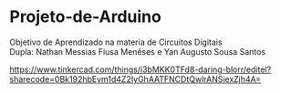 # Projeto-de-Arduino
Objetivo de Aprendizado na materia de Circuitos Digitais  
Dupla: Nathan Messias Fiusa Menêses e Yan Augusto Sousa Santos  

https://www.tinkercad.com/things/i3bMKK0TFd8-daring-blorr/editel?sharecode=0Bk192hbEym1d4Z2IyGhAATFNCDtQwlrANSiexZjh4A=

